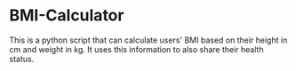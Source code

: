 # BMI-Calculator
This is a python script that can calculate users' BMI based on their height in cm and weight in kg. It uses this information to also share their health status. 
